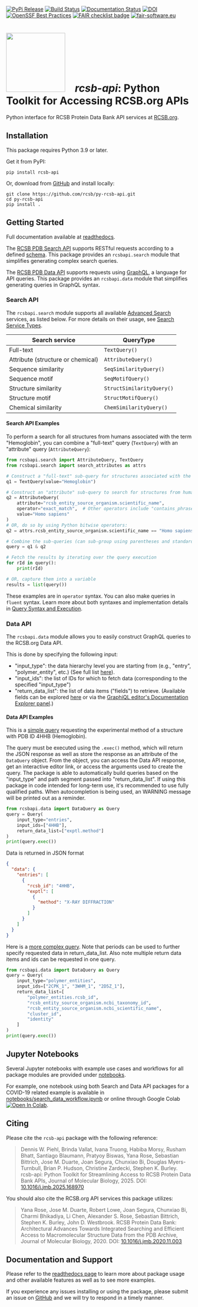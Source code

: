 [![PyPi Release](https://img.shields.io/pypi/v/rcsb-api.svg)](https://pypi.org/project/rcsb-api/)
[![Build Status](https://dev.azure.com/rcsb/RCSB%20PDB%20Python%20Projects/_apis/build/status/rcsb.py-rcsb-api?branchName=master)](https://dev.azure.com/rcsb/RCSB%20PDB%20Python%20Projects/_build/latest?definitionId=40&branchName=master)
[![Documentation Status](https://readthedocs.org/projects/rcsbapi/badge/?version=latest)](https://rcsbapi.readthedocs.io/en/latest/?badge=latest)
[![DOI](https://zenodo.org/badge/DOI/10.5281/zenodo.14052470.svg)](https://doi.org/10.5281/zenodo.14052470)
[![OpenSSF Best Practices](https://www.bestpractices.dev/projects/10424/badge)](https://www.bestpractices.dev/projects/10424)
[![FAIR checklist badge](https://fairsoftwarechecklist.net/badge.svg)](https://fairsoftwarechecklist.net/v0.2?f=31&a=30112&i=32111&r=133)
[![fair-software.eu](https://img.shields.io/badge/fair--software.eu-%E2%97%8F%20%20%E2%97%8F%20%20%E2%97%8F%20%20%E2%97%8F%20%20%E2%97%8F-green)](https://fair-software.eu)


# <img src="https://github.com/user-attachments/assets/248d3e32-7644-46b2-bf18-b5248c9e6305" height="160"/> &nbsp;&nbsp; *rcsb-api*: Python Toolkit for Accessing RCSB.org APIs
Python interface for RCSB Protein Data Bank API services at [RCSB.org](https://www.rcsb.org/).

## Installation
This package requires Python 3.9 or later.

Get it from PyPI:

    pip install rcsb-api

Or, download from [GitHub](https://github.com/rcsb/py-rcsb-api/) and install locally:

    git clone https://github.com/rcsb/py-rcsb-api.git
    cd py-rcsb-api
    pip install .

## Getting Started
Full documentation available at [readthedocs](https://rcsbapi.readthedocs.io/en/latest/).

The [RCSB PDB Search API](https://search.rcsb.org) supports RESTful requests according to a defined [schema](https://search.rcsb.org/redoc/index.html). This package provides an `rcsbapi.search` module that simplifies generating complex search queries.

The [RCSB PDB Data API](https://data.rcsb.org) supports requests using [GraphQL](https://graphql.org/), a language for API queries. This package provides an `rcsbapi.data` module that simplifies generating queries in GraphQL syntax.

### Search API
The `rcsbapi.search` module supports all available [Advanced Search](https://www.rcsb.org/search/advanced) services, as listed below. For more details on their usage, see [Search Service Types](https://rcsbapi.readthedocs.io/en/latest/search_api/query_construction.html#search-service-types).

|Search service                    |QueryType                 |
|----------------------------------|--------------------------|
|Full-text                         |`TextQuery()`             |
|Attribute (structure or chemical) |`AttributeQuery()`        |
|Sequence similarity               |`SeqSimilarityQuery()`    |
|Sequence motif                    |`SeqMotifQuery()`         |
|Structure similarity              |`StructSimilarityQuery()` |
|Structure motif                   |`StructMotifQuery()`      |
|Chemical similarity               |`ChemSimilarityQuery()`   |

#### Search API Examples
To perform a search for all structures from humans associated with the term "Hemoglobin", you can combine a "full-text" query (`TextQuery`) with an "attribute" query (`AttributeQuery`):

```python
from rcsbapi.search import AttributeQuery, TextQuery
from rcsbapi.search import search_attributes as attrs

# Construct a "full-text" sub-query for structures associated with the term "Hemoglobin"
q1 = TextQuery(value="Hemoglobin")

# Construct an "attribute" sub-query to search for structures from humans
q2 = AttributeQuery(
    attribute="rcsb_entity_source_organism.scientific_name",
    operator="exact_match",  # Other operators include "contains_phrase", "exists", and more
    value="Homo sapiens"
)
# OR, do so by using Python bitwise operators:
q2 = attrs.rcsb_entity_source_organism.scientific_name == "Homo sapiens"

# Combine the sub-queries (can sub-group using parentheses and standard operators, "&", "|", etc.)
query = q1 & q2

# Fetch the results by iterating over the query execution
for rId in query():
    print(rId)

# OR, capture them into a variable
results = list(query())
```

These examples are in `operator` syntax. You can also make queries in `fluent` syntax. Learn more about both syntaxes and implementation details in [Query Syntax and Execution](https://rcsbapi.readthedocs.io/en/latest/search_api/query_construction.html#query-syntax-and-execution).


### Data API
The `rcsbapi.data` module allows you to easily construct GraphQL queries to the RCSB.org Data API.

This is done by specifying the following input:
- "input_type": the data hierarchy level you are starting from (e.g., "entry", "polymer_entity", etc.) (See full list [here](https://rcsbapi.readthedocs.io/en/latest/data_api/query_construction.html#input-type)).
- "input_ids": the list of IDs for which to fetch data (corresponding to the specified "input_type")
- "return_data_list": the list of data items ("fields") to retrieve. (Available fields can be explored [here](https://data.rcsb.org/data-attributes.html) or via  the [GraphiQL editor's Documentation Explorer panel](https://data.rcsb.org/graphql/index.html).)

#### Data API Examples
This is a [simple query](https://data.rcsb.org/graphql/index.html?query=%7B%0A%20%20entry(entry_id%3A%20%224HHB%22)%20%7B%0A%20%20%20%20exptl%20%7B%0A%20%20%20%20%20%20method%0A%20%20%20%20%7D%0A%20%20%7D%0A%7D) requesting the experimental method of a structure with PDB ID 4HHB (Hemoglobin).

The query must be executed using the `.exec()` method, which will return the JSON response as well as store the response as an attribute of the `DataQuery` object. From the object, you can access the Data API response, get an interactive editor link, or access the arguments used to create the query.
The package is able to automatically build queries based on the "input_type" and path segment passed into "return_data_list". If using this package in code intended for long-term use, it's recommended to use fully qualified paths. When autocompletion is being used, an WARNING message will be printed out as a reminder.

```python
from rcsbapi.data import DataQuery as Query
query = Query(
    input_type="entries",
    input_ids=["4HHB"],
    return_data_list=["exptl.method"]
)
print(query.exec())
```
Data is returned in JSON format
```json
{
  "data": {
    "entries": [
      {
        "rcsb_id": "4HHB",
        "exptl": [
          {
            "method": "X-RAY DIFFRACTION"
          }
        ]
      }
    ]
  }
}
```

Here is a [more complex query](https://data.rcsb.org/graphql/index.html?query=%7B%0A%20%20polymer_entities(entity_ids%3A%5B%222CPK_1%22%2C%223WHM_1%22%2C%222D5Z_1%22%5D)%20%7B%0A%20%20%20%20rcsb_id%0A%20%20%20%20rcsb_entity_source_organism%20%7B%0A%20%20%20%20%20%20ncbi_taxonomy_id%0A%20%20%20%20%20%20ncbi_scientific_name%0A%20%20%20%20%7D%0A%20%20%20%20rcsb_cluster_membership%20%7B%0A%20%20%20%20%20%20cluster_id%0A%20%20%20%20%20%20identity%0A%20%20%20%20%7D%0A%20%20%7D%0A%7D). Note that periods can be used to further specify requested data in return_data_list. Also note multiple return data items and ids can be requested in one query.
```python
from rcsbapi.data import DataQuery as Query
query = Query(
    input_type="polymer_entities",
    input_ids=["2CPK_1", "3WHM_1", "2D5Z_1"],
    return_data_list=[
        "polymer_entities.rcsb_id",
        "rcsb_entity_source_organism.ncbi_taxonomy_id",
        "rcsb_entity_source_organism.ncbi_scientific_name",
        "cluster_id",
        "identity"
    ]
)
print(query.exec())
```

## Jupyter Notebooks
Several Jupyter notebooks with example use cases and workflows for all package modules are provided under [notebooks](notebooks/).

For example, one notebook using both Search and Data API packages for a COVID-19 related example is available in [notebooks/search_data_workflow.ipynb](notebooks/search_data_workflow.ipynb) or online through Google Colab <a href="https://colab.research.google.com/github/rcsb/py-rcsb-api/blob/master/notebooks/search_data_workflow.ipynb" target="_parent"><img src="https://colab.research.google.com/assets/colab-badge.svg" alt="Open In Colab"/></a>.


## Citing
Please cite the ``rcsb-api`` package with the following reference:

> Dennis W. Piehl, Brinda Vallat, Ivana Truong, Habiba Morsy, Rusham Bhatt, 
> Santiago Blaumann, Pratyoy Biswas, Yana Rose, Sebastian Bittrich, Jose M. Duarte,
> Joan Segura, Chunxiao Bi, Douglas Myers-Turnbull, Brian P. Hudson, Christine Zardecki,
> Stephen K. Burley. rcsb-api: Python Toolkit for Streamlining Access to RCSB Protein 
> Data Bank APIs, Journal of Molecular Biology, 2025.
> DOI: [10.1016/j.jmb.2025.168970](https://doi.org/10.1016/j.jmb.2025.168970)

You should also cite the RCSB.org API services this package utilizes:

> Yana Rose, Jose M. Duarte, Robert Lowe, Joan Segura, Chunxiao Bi, Charmi
> Bhikadiya, Li Chen, Alexander S. Rose, Sebastian Bittrich, Stephen K. Burley,
> John D. Westbrook. RCSB Protein Data Bank: Architectural Advances Towards
> Integrated Searching and Efficient Access to Macromolecular Structure Data
> from the PDB Archive, Journal of Molecular Biology, 2020.
> DOI: [10.1016/j.jmb.2020.11.003](https://doi.org/10.1016/j.jmb.2020.11.003)


## Documentation and Support
Please refer to the [readthedocs page](https://rcsbapi.readthedocs.io/en/latest/index.html) to learn more about package usage and other available features as well as to see more examples.

If you experience any issues installing or using the package, please submit an issue on [GitHub](https://github.com/rcsb/py-rcsb-api/issues) and we will try to respond in a timely manner.

